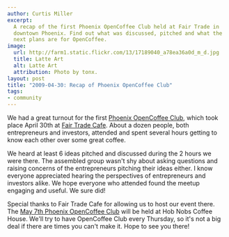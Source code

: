 ```yaml
--- 
author: Curtis Miller
excerpt:
  A recap of the first Phoenix OpenCoffee Club held at Fair Trade in
  downtown Phoenix. Find out what was discussed, pitched and what the
  next plans are for OpenCoffee.
image:
  url: http://farm1.static.flickr.com/13/17189040_a78ea36a0d_m_d.jpg
  title: Latte Art
  alt: Latte Art
  attribution: Photo by tonx.
layout: post
title: "2009-04-30: Recap of Phoenix OpenCoffee Club"
tags: 
- community
---
```


We had a great turnout for the first [Phoenix OpenCoffee Club](http://flatterline.com/index.php/2009/04/24/phoenix-opencoffee-club/), which took place April 30th at [Fair Trade Cafe](http://www.azfairtrade.com/cafe/). About a dozen people, both entrepreneurs and investors, attended and spent several hours getting to know each other over some great coffee.

We heard at least 6 ideas pitched and discussed during the 2 hours we were there. The assembled group wasn't shy about asking questions and raising concerns of the entrepreneurs pitching their ideas either. I know everyone appreciated hearing the perspectives of entrepreneurs and investors alike. We hope everyone who attended found the meetup engaging and useful. We sure did!

Special thanks to Fair Trade Cafe for allowing us to host our event there. The [May 7th Phoenix OpenCoffee Club](http://upcoming.yahoo.com/event/2561649/) will be held at Hob Nobs Coffee House. We'll try to have OpenCoffee Club every Thursday, so it's not a big deal if there are times you can't make it. Hope to see you there!
